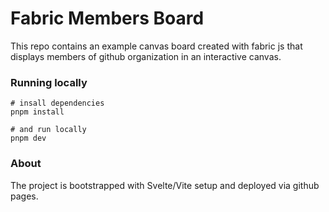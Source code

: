 # Fabric Members Board

This repo contains an example canvas board created with fabric js that displays members of github organization in an interactive canvas.

### Running locally

```shell
# insall dependencies
pnpm install

# and run locally
pnpm dev
```

### About

The project is bootstrapped with Svelte/Vite setup and deployed via github pages.

